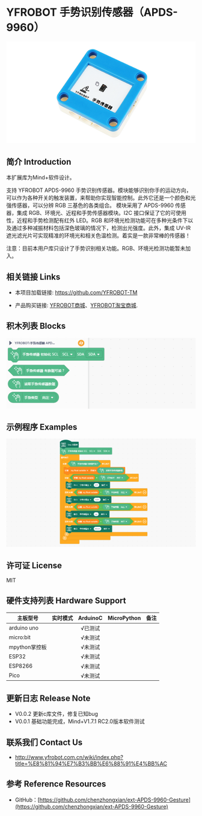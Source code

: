 # YFROBOT 手势识别传感器（APDS-9960）

![](./arduinoC/_images/featured.png)

## 简介 Introduction

本扩展库为Mind+软件设计。

支持 YFROBOT APDS-9960 手势识别传感器。模块能够识别你手的运动方向，可以作为各种开关的触发装置，来帮助你实现智能控制。此外它还是一个颜色和光强传感器，可以分辨 RGB 三基色的各类组合。 模块采用了 APDS-9960 传感器，集成 RGB、环境光、近程和手势传感器模块。I2C 接口保证了它的可使用性，近程和手势检测配有红外 LED。RGB 和环境光检测功能可在多种光条件下以及通过多种减振材料包括深色玻璃的情况下，检测出光强度。此外，集成 UV-IR 遮光滤光片可实现精准的环境光和相关色温检测。着实是一款非常棒的传感器！

注意：目前本用户库只设计了手势识别相关功能。RGB、环境光检测功能暂未加入。


## 相关链接 Links
* 本项目加载链接: https://github.com/YFROBOT-TM

* 产品购买链接: [YFROBOT商城](https://www.yfrobot.com/)、[YFROBOT淘宝商城](https://yfrobot.taobao.com/).


## 积木列表 Blocks
![](./arduinoC/_images/block.png)


## 示例程序 Examples
![](./arduinoC/_images/example.png)


## 许可证 License
MIT


## 硬件支持列表 Hardware Support
主板型号                | 实时模式    | ArduinoC   | MicroPython    | 备注
------------------ | :----------: | :----------: | :---------: | -----
arduino uno        |             |       √已测试       |             | 
micro:bit        |             |       √未测试       |             | 
mpython掌控板        |             |        √未测试      |             | 
ESP32        |             |        √未测试      |             | 
ESP8266        |             |        √未测试      |             | 
Pico        |             |        √未测试      |             | 


## 更新日志 Release Note
- V0.0.2  更新c库文件，修复已知bug
- V0.0.1  基础功能完成，Mind+V1.7.1 RC2.0版本软件测试


## 联系我们 Contact Us
* http://www.yfrobot.com.cn/wiki/index.php?title=%E8%81%94%E7%B3%BB%E6%88%91%E4%BB%AC


## 参考 Reference Resources
* GitHub：[https://github.com/chenzhongxian/ext-APDS-9960-Gesture](https://github.com/chenzhongxian/ext-APDS-9960-Gesture)


